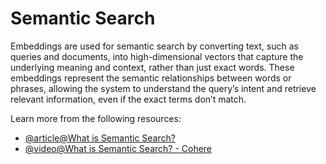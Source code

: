 # Semantic Search

Embeddings are used for semantic search by converting text, such as queries and documents, into high-dimensional vectors that capture the underlying meaning and context, rather than just exact words. These embeddings represent the semantic relationships between words or phrases, allowing the system to understand the query’s intent and retrieve relevant information, even if the exact terms don’t match.

Learn more from the following resources:

- [@article@What is Semantic Search?](https://www.elastic.co/what-is/semantic-search)
- [@video@What is Semantic Search? - Cohere](https://www.youtube.com/watch?v=fFt4kR4ntAA)